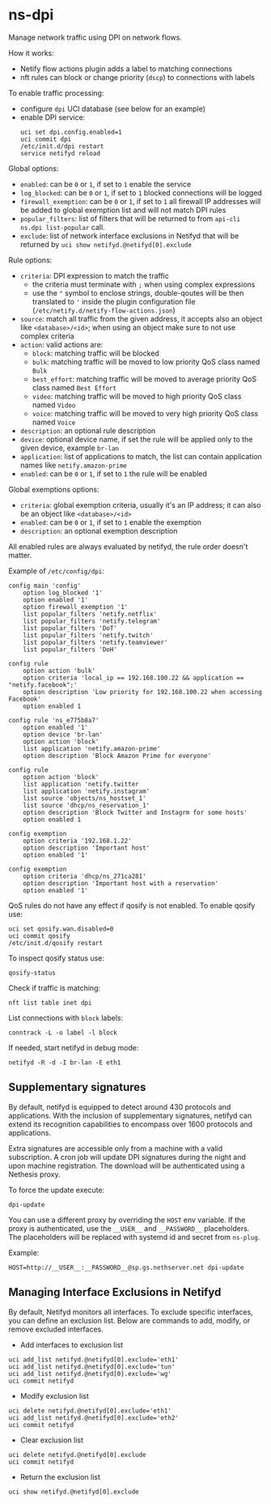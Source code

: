 # ns-dpi

Manage network traffic using DPI on network flows.

How it works:
- Netify flow actions plugin adds a label to matching connections
- nft rules can block or change priority (`dscp`) to connections with labels

To enable traffic processing:
- configure `dpi` UCI database (see below for an example)
- enable DPI service:
  ```
  uci set dpi.config.enabled=1
  uci commit dpi
  /etc/init.d/dpi restart
  service netifyd reload
  ```

Global options:

- `enabled`: can be `0` or `1`, if set to `1` enable the service
- `log_blocked`: can be `0` or `1`, if set to `1` blocked connections will be logged
- `firewall_exemption`: can be `0` or `1`, if set to `1` all firewall IP addresses will be
  added to global exemption list and will not match DPI rules
- `popular_filters`: list of filters that will be returned to from `api-cli ns.dpi list-popular` call.
- `exclude`: list of network interface exclusions in Netifyd that will be returned by `uci show netifyd.@netifyd[0].exclude`

Rule options:

- `criteria`: DPI expression to match the traffic
  - the criteria must terminate with `;` when using complex expressions
  - use the `"` symbol to enclose strings, double-qoutes will be then translated to `'` inside the plugin configuration file (`/etc/netify.d/netify-flow-actions.json`)
- `source`: match all traffic from the given address, it accepts also an object like `<database>/<id>`;  when using an object make sure to not use complex criteria
- `action`: valid actions are:
  - `block`: matching traffic will be blocked
  - `bulk`: matching traffic will be moved to low priority QoS class named `Bulk`
  - `best_effort`: matching traffic will be moved to average priority QoS class named `Best Effort`
  - `video`: matching traffic will be moved to high priority QoS class named `Video`
  - `voice`: matching traffic will be moved to very high priority QoS class named `Voice`
- `description`: an optional rule description
- `device`: optional device name, if set the rule will be applied only to the given device, example `br-lan`
- `application`: list of applications to match, the list can contain application names like `netify.amazon-prime`
- `enabled`: can be `0` or `1`, if set to `1` the rule will be enabled

Global exemptions options:

- `criteria`: global exemption criteria, usually it's an IP address; it can also be an object like `<database>/<id>`
- `enabled`: can be `0` or `1`, if set to `1` enable the exemption
- `description`: an optional exemption description

All enabled rules are always evaluated by netifyd, the rule order doesn't matter.

Example of `/etc/config/dpi`:
```
config main 'config'
	option log_blocked '1'
	option enabled '1'
	option firewall_exemption '1'
	list popular_filters 'netify.netflix'
	list popular_filters 'netify.telegram'
	list popular_filters 'DoT'
	list popular_filters 'netify.twitch'
	list popular_filters 'netify.teamviewer'
	list popular_filters 'DoH'

config rule
	option action 'bulk'
	option criteria 'local_ip == 192.168.100.22 && application == "netify.facebook";'
	option description 'Low priority for 192.168.100.22 when accessing Facebook'
	option enabled 1

config rule 'ns_e775b8a7'
	option enabled '1'
	option device 'br-lan'
	option action 'block'
	list application 'netify.amazon-prime'
	option description 'Block Amazon Prime for everyone'

config rule
	option action 'block'
	list application 'netify.twitter
	list application 'netify.instagram'
	list source 'objects/ns_hostset_1'
	list source 'dhcp/ns_reservation_1'
	option description 'Block Twitter and Instagrm for some hosts'
	option enabled 1

config exemption
	option criteria '192.168.1.22'
	option description 'Important host'
	option enabled '1'

config exemption
	option criteria 'dhcp/ns_271ca281'
	option description 'Important host with a reservation'
	option enabled '1'
```

QoS rules do not have any effect if qosify is not enabled.
To enable qosify use:
```
uci set qosify.wan.disabled=0
uci commit qosify
/etc/init.d/qosify restart
```

To inspect qosify status use:
```
qosify-status
```

Check if traffic is matching:
```
nft list table inet dpi
```

List connections with `block` labels:
```
conntrack -L -o label -l block
```

If needed, start netifyd in debug mode:
```
netifyd -R -d -I br-lan -E eth1
```

## Supplementary signatures

By default, netifyd is equipped to detect around 430 protocols and applications. With the inclusion of
supplementary signatures, netifyd can extend its recognition capabilities to encompass over 1600 protocols and applications.

Extra signatures are accessible only from a machine with a valid subscription.
A cron job will update DPI signatures during the night and upon machine registration.
The download will be authenticated using a Nethesis proxy.

To force the update execute:
```
dpi-update
```

You can use a different proxy by overriding the `HOST` env variable.
If the proxy is authenticated, use the `__USER__` and `__PASSWORD__` placeholders.
The placeholders will be replaced with systemd id and secret from `ns-plug`.

Example:
```
HOST=http://__USER__:__PASSWORD__@sp.gs.nethserver.net dpi-update
```

## Managing Interface Exclusions in Netifyd

By default, Netifyd monitors all interfaces. To exclude specific interfaces, you can define an exclusion list. Below are commands to add, modify, or remove excluded interfaces.

- Add interfaces to exclusion list
```
uci add_list netifyd.@netifyd[0].exclude='eth1'
uci add_list netifyd.@netifyd[0].exclude='tun'
uci add_list netifyd.@netifyd[0].exclude='wg'
uci commit netifyd
```

- Modify exclusion list
```
uci delete netifyd.@netifyd[0].exclude='eth1'
uci add_list netifyd.@netifyd[0].exclude='eth2'
uci commit netifyd
```

- Clear exclusion list
```
uci delete netifyd.@netifyd[0].exclude
uci commit netifyd
```

- Return the exclusion list
```
uci show netifyd.@netifyd[0].exclude
```
